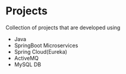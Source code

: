 # Projects
Collection of projects that are developed using 
- Java
- SpringBoot Microservices
- Spring Cloud(Eureka)
- ActiveMQ
- MySQL DB
